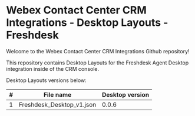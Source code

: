 # Webex Contact Center CRM Integrations - Desktop Layouts - Freshdesk

Welcome to the Webex Contact Center CRM Integrations Github repository!

This repository contains Desktop Layouts for the Freshdesk Agent Desktop integration inside of the CRM console.

Desktop Layouts versions below:

| #   | File name                  | Desktop version |
| --- | -------------------------- | --------------- |
| 1   | Freshdesk_Desktop_v1.json  | 0.0.6           |

